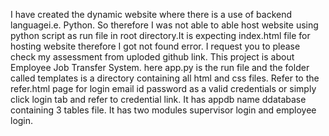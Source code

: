 I have created the dynamic website where there is a use of backend languagei.e. Python. So therefore I was not able to able host website using python script as run file in root directory.It is expecting index.html file for hosting website therefore I got not found error. I request you to please check my assessment from uploded github link.
This project is about Employee Job Transfer System. here app.py is the run file and the folder called templates is a directory containing all html and css files.
Refer to the refer.html page for login email id password as a valid credentials or simply click login tab and refer to credential link.
It has appdb name ddatabase containing 3 tables file.
It has two modules supervisor login and employee login.
